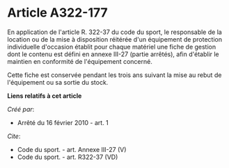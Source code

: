 # Article A322-177

En application de l'article R. 322-37 du code du sport, le responsable de la location ou de la mise à disposition réitérée
d'un équipement de protection individuelle d'occasion établit pour chaque matériel une fiche de gestion dont le contenu est
défini en annexe III-27 (partie arrêtés), afin d'établir le maintien en conformité de l'équipement concerné. 

Cette fiche est conservée pendant les trois ans suivant la mise au rebut de l'équipement ou sa sortie du stock.

**Liens relatifs à cet article**

_Créé par_:

  - Arrêté du 16 février 2010 - art. 1

_Cite_:

  - Code du sport. - art. Annexe III-27 (V)
  - Code du sport. - art. R322-37 (VD)
